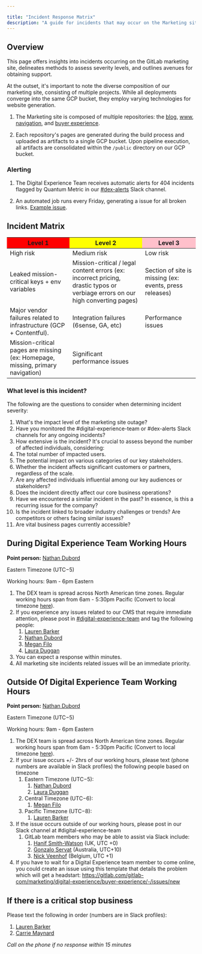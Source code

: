 ```yaml
---

title: "Incident Response Matrix"
description: "A guide for incidents that may occur on the Marketing site"
---
```



## Overview

This page offers insights into incidents occurring on the GitLab marketing site, delineates methods to assess severity levels, and outlines avenues for obtaining support.

At the outset, it's important to note the diverse composition of our marketing site, consisting of multiple projects. While all deployments converge into the same GCP bucket, they employ varying technologies for website generation.

1. The Marketing site is composed of multiple repositories: the [blog](https://gitlab.com/gitlab-com/marketing/digital-experience/gitlab-blog), [www](https://gitlab.com/gitlab-com/www-gitlab-com), [navigation](https://gitlab.com/gitlab-com/marketing/digital-experience/navigation), and [buyer experience](https://gitlab.com/gitlab-com/marketing/digital-experience/buyer-experience). 

1. Each repository's pages are generated during the build process and uploaded as artifacts to a single GCP bucket. Upon pipeline execution, all artifacts are consolidated within the `/public` directory on our GCP bucket.

### Alerting

1. The Digital Experience Team receives automatic alerts for 404 incidents flagged by Quantum Metric in our [#dex-alerts](https://app.slack.com/client/E03N1RJJX7C/C04N3EBAR36) Slack channel.

2. An automated job runs every Friday, generating a issue for all broken links. [Example issue](https://gitlab.com/gitlab-com/marketing/digital-experience/buyer-experience/-/issues/3676).

## Incident Matrix

<table class="table table-striped table-bordered">
<thead>
<tr>
<th style="background:red">Level 1</th>
<th  style="background:yellow">Level 2</th>
<th  style="background:pink">Level 3</th>
</tr>
</thead>
<tbody>
<tr>
<td>High risk</td>
<td>Medium risk</td>
<td>Low risk</td>
</tr>
<tr>
<td>Leaked mission-critical keys + env variables</td>
<td>Mission-critical / legal content errors (ex: incorrect pricing, drastic typos or verbiage errors on our high converting pages)</td>
<td>Section of site is missing (ex: events, press releases)</td>
</tr>
<tr>
<td>Major vendor failures related to infrastructure (GCP + Contentful).</td>
<td>Integration failures (6sense, GA, etc)</td>
<td>Performance issues</td>
</tr>
<tr>
<td>Mission-critical pages are missing (ex: Homepage, missing, primary navigation)</td>
<td>Significant performance issues</td>
<td></td>
</tr>
</tbody>
</table>


### What level is this incident?

The following are the questions to consider when determining incident severity:

1. What's the impact level of the marketing site outage?
1. Have you monitored the #digital-experience-team or #dex-alerts Slack channels for any ongoing incidents?
1. How extensive is the incident? It's crucial to assess beyond the number of affected individuals, considering:
  1. The total number of impacted users.
  1. The potential impact on various categories of our key stakeholders.
  1. Whether the incident affects significant customers or partners, regardless of the scale.
1. Are any affected individuals influential among our key audiences or stakeholders?
1. Does the incident directly affect our core business operations?
1. Have we encountered a similar incident in the past? In essence, is this a recurring issue for the company?
1. Is the incident linked to broader industry challenges or trends? Are competitors or others facing similar issues?
1. Are vital business pages currently accessible?

## During Digital Experience Team Working Hours

**Point person:** [Nathan Dubord](https://gitlab.enterprise.slack.com/archives/D021YDB4FM4)

Eastern Timezone (UTC−5)

Working hours: 9am - 6pm Eastern

1. The DEX team is spread across North American time zones. Regular working hours span from 6am - 5:30pm Pacific (Convert to local timezone [here](https://www.timeanddate.com/worldclock/converter.html)).
2. If you experience any issues related to our CMS that require immediate attention, please post in [#digital-experience-team](https://gitlab.enterprise.slack.com/archives/CN8AVSFEY) and tag the following people:
    1. [Lauren Barker](https://gitlab.enterprise.slack.com/archives/D0168EQ62EP)
    2. [Nathan Dubord](https://gitlab.enterprise.slack.com/archives/D021YDB4FM4)
    3. [Megan Filo](https://gitlab.enterprise.slack.com/archives/D02SNEUHZ3L)
    4. [Laura Duggan](https://gitlab.enterprise.slack.com/archives/D01H18BBUTW)
3. You can expect a response within minutes.
4. All marketing site incidents related issues will be an immediate priority.

## Outside Of Digital Experience Team Working Hours

**Point person:** [Nathan Dubord](https://gitlab.enterprise.slack.com/archives/D021YDB4FM4)

Eastern Timezone (UTC−5)

Working hours: 9am - 6pm Eastern

1. The DEX team is spread across North American time zones. Regular working hours span from 6am - 5:30pm Pacific (Convert to local timezone [here](https://www.timeanddate.com/worldclock/converter.html)).
2. If your issue occurs +/- 2hrs of our working hours, please text (phone numbers are available in Slack profiles) the following people based on timezone
    1. Eastern Timezone (UTC−5):
        1. [Nathan Dubord](https://gitlab.enterprise.slack.com/archives/D021YDB4FM4)
        2. [Laura Duggan](https://gitlab.enterprise.slack.com/archives/D01H18BBUTW)
    2. Central Timezone (UTC−6):
        1. [Megan Filo](https://gitlab.enterprise.slack.com/archives/D02SNEUHZ3L)
    3. Pacific Timezone (UTC−8):
        1. [Lauren Barker](https://gitlab.enterprise.slack.com/archives/D0168EQ62EP)
3. If the issue occurs outside of our working hours, please post in our Slack channel at #digital-experience-team
    1. GitLab team members who may be able to assist via Slack include:
        1. [Hanif Smith-Watson](https://gitlab.enterprise.slack.com/team/U014T1XSKT6) (UK, UTC +0)
        2. [Gonzalo Servat](https://gitlab.enterprise.slack.com/team/U02QHDGTTD2) (Australia, UTC+10)
        3. [Nick Veenhof](https://gitlab.enterprise.slack.com/team/U03BDC9MVKR) (Belgium, UTC +1)
4. If you have to wait for a Digital Experience team member to come online, you could create an issue using this template that details the problem which will get a headstart: https://gitlab.com/gitlab-com/marketing/digital-experience/buyer-experience/-/issues/new

## If there is a critical stop business 

Please text the following in order (numbers are in Slack profiles):

1. [Lauren Barker](https://gitlab.enterprise.slack.com/archives/D0168EQ62EP)
1. [Carrie Maynard](https://gitlab.enterprise.slack.com/archives/D03RZD1F2JV)

_Call on the phone if no response within 15 minutes_